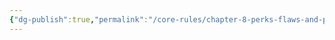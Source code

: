 ```yaml
---
{"dg-publish":true,"permalink":"/core-rules/chapter-8-perks-flaws-and-points/perks-list/trait/body/feathers/"}
---
```

